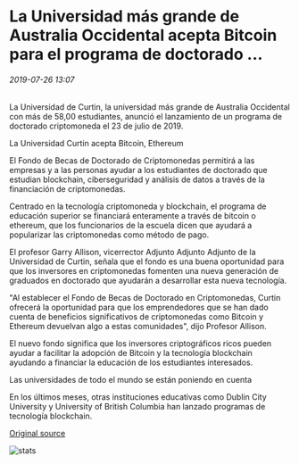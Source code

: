 # La Universidad más grande de Australia Occidental acepta Bitcoin para el programa de doctorado ...

###### 2019-07-26 13:07

La Universidad de Curtin, la universidad más grande de Australia Occidental con más de 58,00 estudiantes, anunció el lanzamiento de un programa de doctorado criptomoneda el 23 de julio de 2019.

La Universidad Curtin acepta Bitcoin, Ethereum

El Fondo de Becas de Doctorado de Criptomonedas permitirá a las empresas y a las personas ayudar a los estudiantes de doctorado que estudian blockchain, ciberseguridad y análisis de datos a través de la financiación de criptomonedas.

Centrado en la tecnología criptomoneda y blockchain, el programa de educación superior se financiará enteramente a través de bitcoin o ethereum, que los funcionarios de la escuela dicen que ayudará a popularizar las criptomonedas como método de pago.

El profesor Garry Allison, vicerrector Adjunto Adjunto Adjunto de la Universidad de Curtin, señala que el fondo es una buena oportunidad para que los inversores en criptomonedas fomenten una nueva generación de graduados en doctorado que ayudarán a desarrollar esta nueva tecnología.

"Al establecer el Fondo de Becas de Doctorado en Criptomonedas, Curtin ofrecerá la oportunidad para que los emprendedores que se han dado cuenta de beneficios significativos de criptomonedas como Bitcoin y Ethereum devuelvan algo a estas comunidades", dijo Profesor Allison.

El nuevo fondo significa que los inversores criptográficos ricos pueden ayudar a facilitar la adopción de Bitcoin y la tecnología blockchain ayudando a financiar la educación de los estudiantes interesados.

Las universidades de todo el mundo se están poniendo en cuenta

En los últimos meses, otras instituciones educativas como Dublin City University y University of British Columbia han lanzado programas de tecnología blockchain.

[Original source](https://cointelegraph.com/news/biggest-university-in-western-australia-accepts-bitcoin-for-phd-program)

![stats](https://c.statcounter.com/11760860/0/a89fa40b/1/ "stats")